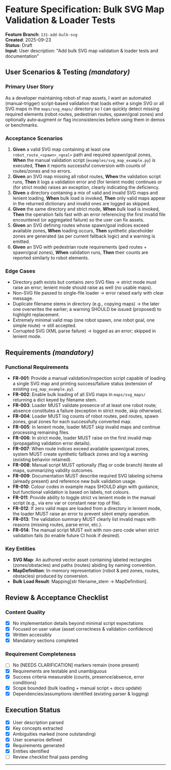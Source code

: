 # Feature Specification: Bulk SVG Map Validation & Loader Tests

**Feature Branch**: `131-add-bulk-svg`  
**Created**: 2025-09-23  
**Status**: Draft  
**Input**: User description: "Add bulk SVG map validation & loader tests and documentation"

## User Scenarios & Testing *(mandatory)*

### Primary User Story
As a developer maintaining robot-sf map assets, I want an automated (manual-trigger) script-based validation that loads either a single SVG or all SVG maps in the `maps/svg_maps/` directory so I can quickly detect missing required elements (robot routes, pedestrian routes, spawn/goal zones) and optionally auto‑augment or flag inconsistencies before using them in demos or benchmarks.

### Acceptance Scenarios
1. **Given** a valid SVG map containing at least one `robot_route_<spawn>_<goal>` path and required spawn/goal zones, **When** the manual validation script (`examples/svg_map_example.py`) is executed, **Then** it reports successful conversion with counts of routes/zones and no errors.
2. **Given** an SVG map missing all robot routes, **When** the validation script runs, **Then** it logs a validation error and (for lenient mode) continues or (for strict mode) raises an exception, clearly indicating the deficiency.
3. **Given** a directory containing a mix of valid and invalid SVG maps and lenient loading, **When** bulk load is invoked, **Then** only valid maps appear in the returned dictionary and invalid ones are logged as skipped.
4. **Given** the same directory and strict mode, **When** bulk load is invoked, **Then** the operation fails fast with an error referencing the first invalid file encountered (or aggregated failure) so the user can fix assets.
5. **Given** an SVG defining routes whose spawn/goal indices exceed available zones, **When** loading occurs, **Then** synthetic placeholder zones are generated (as per current fallback logic) and a warning is emitted.
6. **Given** an SVG with pedestrian route requirements (ped routes + spawn/goal zones), **When** validation runs, **Then** their counts are reported similarly to robot elements.

### Edge Cases
- Directory path exists but contains zero SVG files → strict mode must raise an error; lenient mode should raise as well (no usable maps). 
- Non-SVG file passed to single-file loader → error raised early with clear message.
- Duplicate filename stems in directory (e.g., copying maps) → the later one overwrites the earlier; a warning SHOULD be issued (proposed) to highlight replacement.
- Extremely minimal valid map (one robot spawn, one robot goal, one simple route) → still accepted.
- Corrupted SVG (XML parse failure) → logged as an error; skipped in lenient mode.

## Requirements *(mandatory)*

### Functional Requirements
- **FR-001**: Provide a manual validation/inspection script capable of loading a single SVG map and printing success/failure status (extension of existing `svg_map_example.py`).
- **FR-002**: Enable bulk loading of all SVG maps in `maps/svg_maps/` returning a dict keyed by filename stem.
- **FR-003**: Loader MUST validate presence of at least one robot route; absence constitutes a failure (exception in strict mode, skip otherwise).
- **FR-004**: Loader MUST log counts of robot routes, ped routes, spawn zones, goal zones for each successfully converted map.
- **FR-005**: In lenient mode, loader MUST skip invalid maps and continue processing remaining files.
- **FR-006**: In strict mode, loader MUST raise on the first invalid map (propagating validation error details).
- **FR-007**: When route indices exceed available spawn/goal zones, system MUST create synthetic fallback zones and log a warning (existing behavior retained).
- **FR-008**: Manual script MUST optionally (flag or code branch) iterate all maps, summarizing validity outcomes.
- **FR-009**: Documentation MUST describe required SVG labeling schema (already present) and reference new bulk validation usage.
- **FR-010**: Colour codes in example maps SHOULD align with guidance, but functional validation is based on labels, not colours.
- **FR-011**: Provide ability to toggle strict vs lenient mode in the manual script (e.g., via env var or constant near top of file).
- **FR-012**: If zero valid maps are loaded from a directory in lenient mode, the loader MUST raise an error to prevent silent empty operation.
- **FR-013**: The validation summary MUST clearly list invalid maps with reasons (missing routes, parse error, etc.).
- **FR-014**: The manual script MUST exit with non-zero code when strict validation fails (to enable future CI hook if desired).

### Key Entities
- **SVG Map**: An authored vector asset containing labeled rectangles (zones/obstacles) and paths (routes) abiding by naming convention.
- **MapDefinition**: In-memory representation (robot & ped zones, routes, obstacles) produced by conversion.
- **Bulk Load Result**: Mapping[str filename_stem → MapDefinition].

## Review & Acceptance Checklist

### Content Quality
- [x] No implementation details beyond minimal script expectations
- [x] Focused on user value (asset correctness & validation confidence)
- [x] Written accessibly
- [x] Mandatory sections completed

### Requirement Completeness
- [ ] No [NEEDS CLARIFICATION] markers remain (none present)
- [x] Requirements are testable and unambiguous
- [x] Success criteria measurable (counts, presence/absence, error conditions)
- [x] Scope bounded (bulk loading + manual script + docs update)
- [x] Dependencies/assumptions identified (existing parser & logging)

## Execution Status
- [x] User description parsed
- [x] Key concepts extracted
- [x] Ambiguities marked (none outstanding)
- [x] User scenarios defined
- [x] Requirements generated
- [x] Entities identified
- [ ] Review checklist final pass pending

---
